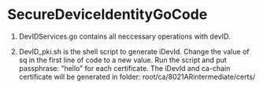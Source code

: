 # SecureDeviceIdentityGoCode

1. DevIDServices.go contains all neccessary operations with devID.

2. DevID_pki.sh is the shell script to generate iDevId.
    Change the value of sq in the first line of code to a new value.
    Run the script and put passphrase: "hello" for each certificate.
    The iDevId and ca-chain certificate will be generated in folder: root/ca/8021ARintermediate/certs/
    
